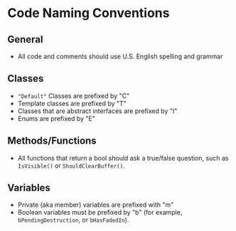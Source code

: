 # Code Naming Conventions

## General

- All code and comments should use U.S. English spelling and grammar

## Classes

- ```"Default"``` Classes are prefixed by "C"
- Template classes are prefixed by "T"
- Classes that are abstract interfaces are prefixed by "I"
- Enums are prefixed by "E"

## Methods/Functions

- All functions that return a bool should ask a true/false question, such as ```IsVisible()``` or ```ShouldClearBuffer()```.


## Variables

- Private (aka member) variables are prefixed with "m"
- Boolean variables must be prefixed by "b" (for example, ```bPendingDestruction```, or ```bHasFadedIn```).